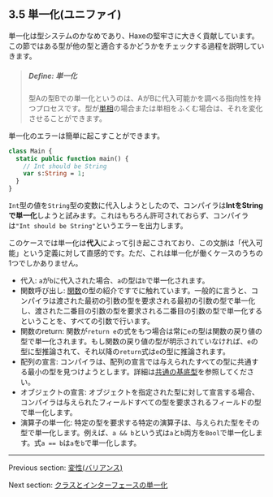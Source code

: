 ## 3.5 単一化(ユニファイ)

単一化は型システムのかなめであり、Haxeの堅牢さに大きく貢献しています。この節ではある型が他の型と適合するかどうかをチェックする過程を説明していきます。

> ##### Define: 単一化
>
> 型Aの型Bでの単一化というのは、AがBに代入可能かを調べる指向性を持つプロセスです。型が[単相](types-monomorph.md)の場合または単相をふくむ場合は、それを変化させることができます。

単一化のエラーは簡単に起こすことができます。

```haxe
class Main {
  static public function main() {
    // Int should be String
    var s:String = 1;
  }
}
```

`Int`型の値を`String`型の変数に代入しようとしたので、コンパイラは**IntをStringで単一化**しようと試みます。これはもちろん許可されておらず、コンパイラは`"Int should be String"`というエラーを出力します。

このケースでは単一化は**代入**によって引き起こされており、この文脈は「代入可能」という定義に対して直感的です。ただ、これは単一化が働くケースのうちの1つでしかありません。

* 代入: `a`が`b`に代入された場合、`a`の型は`b`で単一化されます。
* 関数呼び出し: [関数](types-function.md)の型の紹介ですでに触れています。一般的に言うと、コンパイラは渡された最初の引数の型を要求される最初の引数の型で単一化し、渡された二番目の引数の型を要求される二番目の引数の型で単一化するということを、すべての引数で行います。
* 関数のreturn: 関数が`return e`の式をもつ場合は常に`e`の型は関数の戻り値の型で単一化されます。もし関数の戻り値の型が明示されていなければ、`e`の型に型推論されて、それ以降の`return`式は`e`の型に推論されます。
* 配列の宣言: コンパイラは、配列の宣言では与えられたすべての型に共通する最小の型を見つけようとします。詳細は[共通の基底型](type-system-unification-common-base-type.md)を参照してください。
* オブジェクトの宣言: オブジェクトを指定された型に対して宣言する場合、コンパイラは与えられたフィールドすべての型を要求されるフィールドの型で単一化します。
* 演算子の単一化: 特定の型を要求する特定の演算子は、与えられた型をその型で単一化します。例えば、`a && b`という式は`a`と`b`両方を`Bool`で単一化します。式`a == b`は`a`を`b`で単一化します。

---

Previous section: [変性(バリアンス)](type-system-variance.md)

Next section: [クラスとインターフェースの単一化](type-system-unification-between-classes-and-interfaces.md)